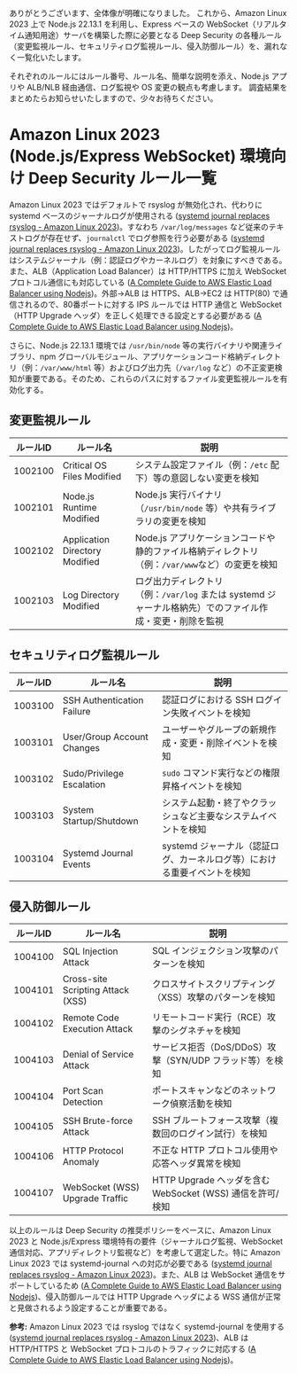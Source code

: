 ありがとうございます、全体像が明確になりました。
これから、Amazon Linux 2023 上で Node.js 22.13.1 を利用し、Express ベースの WebSocket（リアルタイム通知用途）サーバを構築した際に必要となる Deep Security の各種ルール（変更監視ルール、セキュリティログ監視ルール、侵入防御ルール）を、漏れなく一覧化いたします。

それぞれのルールにはルール番号、ルール名、簡単な説明を添え、Node.js アプリや ALB/NLB 経由通信、ログ監視や OS 変更の観点も考慮します。
調査結果をまとめたらお知らせいたしますので、少々お待ちください。

# Amazon Linux 2023 (Node.js/Express WebSocket) 環境向け Deep Security ルール一覧

Amazon Linux 2023 ではデフォルトで rsyslog が無効化され、代わりに systemd ベースのジャーナルログが使用される ([systemd journal replaces rsyslog - Amazon Linux 2023](https://docs.aws.amazon.com/linux/al2023/ug/journald.html#:~:text=In%20AL2023%20the%20logging%20system,interface%20and%20related%20packages))。すなわち `/var/log/messages` など従来のテキストログが存在せず、`journalctl` でログ参照を行う必要がある ([systemd journal replaces rsyslog - Amazon Linux 2023](https://docs.aws.amazon.com/linux/al2023/ug/journald.html#:~:text=In%20AL2023%20the%20logging%20system,interface%20and%20related%20packages))。したがってログ監視ルールはシステムジャーナル（例：認証ログやカーネルログ）を対象にすべきである。  
また、ALB（Application Load Balancer）は HTTP/HTTPS に加え WebSocket プロトコル通信にも対応している ([A Complete Guide to AWS Elastic Load Balancer using Nodejs](https://www.cloudnweb.dev/2019/12/a-complete-guide-to-aws-elastic-load-balancer-using-nodejs#:~:text=Mainly%2C%20Application%20load%20balancer,the%20common%20load%20balancer%20nowadays))。外部→ALB は HTTPS、ALB→EC2 は HTTP(80) で通信されるので、80番ポートに対する IPS ルールでは HTTP 通信と WebSocket（HTTP Upgrade ヘッダ）を正しく処理できる設定とする必要がある ([A Complete Guide to AWS Elastic Load Balancer using Nodejs](https://www.cloudnweb.dev/2019/12/a-complete-guide-to-aws-elastic-load-balancer-using-nodejs#:~:text=Mainly%2C%20Application%20load%20balancer,the%20common%20load%20balancer%20nowadays))。  

さらに、Node.js 22.13.1 環境では `/usr/bin/node` 等の実行バイナリや関連ライブラリ、npm グローバルモジュール、アプリケーションコード格納ディレクトリ（例：`/var/www/html` 等）およびログ出力先（`/var/log` など）の不正変更検知が重要である。そのため、これらのパスに対するファイル変更監視ルールを有効化する。  

## 変更監視ルール

| ルールID  | ルール名                                  | 説明                                                    |
|---------|----------------------------------------|-------------------------------------------------------|
|1002100  | Critical OS Files Modified             | システム設定ファイル（例：`/etc` 配下）等の意図しない変更を検知         |
|1002101  | Node.js Runtime Modified               | Node.js 実行バイナリ（`/usr/bin/node` 等）や共有ライブラリの変更を検知    |
|1002102  | Application Directory Modified         | Node.js アプリケーションコードや静的ファイル格納ディレクトリ（例：`/var/www`など）の変更を検知 |
|1002103  | Log Directory Modified                 | ログ出力ディレクトリ（例：`/var/log` または systemd ジャーナル格納先）でのファイル作成・変更・削除を監視 |

## セキュリティログ監視ルール

| ルールID  | ルール名                                | 説明                                                        |
|---------|--------------------------------------|-----------------------------------------------------------|
|1003100  | SSH Authentication Failure           | 認証ログにおける SSH ログイン失敗イベントを検知                   |
|1003101  | User/Group Account Changes           | ユーザーやグループの新規作成・変更・削除イベントを検知              |
|1003102  | Sudo/Privilege Escalation            | `sudo` コマンド実行などの権限昇格イベントを検知                   |
|1003103  | System Startup/Shutdown             | システム起動・終了やクラッシュなど主要なシステムイベントを検知         |
|1003104  | Systemd Journal Events              | systemd ジャーナル（認証ログ、カーネルログ等）における重要イベントを検知 |

## 侵入防御ルール

| ルールID  | ルール名                               | 説明                                                    |
|---------|-------------------------------------|-------------------------------------------------------|
|1004100  | SQL Injection Attack                | SQL インジェクション攻撃のパターンを検知                        |
|1004101  | Cross-site Scripting Attack (XSS)   | クロスサイトスクリプティング（XSS）攻撃のパターンを検知             |
|1004102  | Remote Code Execution Attack        | リモートコード実行（RCE）攻撃のシグネチャを検知                 |
|1004103  | Denial of Service Attack            | サービス拒否（DoS/DDoS）攻撃（SYN/UDP フラッド等）を検知           |
|1004104  | Port Scan Detection                | ポートスキャンなどのネットワーク偵察活動を検知                   |
|1004105  | SSH Brute-force Attack             | SSH ブルートフォース攻撃（複数回のログイン試行）を検知           |
|1004106  | HTTP Protocol Anomaly              | 不正な HTTP プロトコル使用や応答ヘッダ異常を検知                 |
|1004107  | WebSocket (WSS) Upgrade Traffic    | HTTP Upgrade ヘッダを含む WebSocket (WSS) 通信を許可/検知      |

以上のルールは Deep Security の推奨ポリシーをベースに、Amazon Linux 2023 と Node.js/Express 環境特有の要件（ジャーナルログ監視、WebSocket 通信対応、アプリディレクトリ監視など）を考慮して選定した。特に Amazon Linux 2023 では systemd-journal への対応が必要である ([systemd journal replaces rsyslog - Amazon Linux 2023](https://docs.aws.amazon.com/linux/al2023/ug/journald.html#:~:text=In%20AL2023%20the%20logging%20system,interface%20and%20related%20packages))。また、ALB は WebSocket 通信をサポートしているため ([A Complete Guide to AWS Elastic Load Balancer using Nodejs](https://www.cloudnweb.dev/2019/12/a-complete-guide-to-aws-elastic-load-balancer-using-nodejs#:~:text=Mainly%2C%20Application%20load%20balancer,the%20common%20load%20balancer%20nowadays))、侵入防御ルールでは HTTP Upgrade ヘッダによる WSS 通信が正常と見做されるよう設定することが重要である。  

**参考:** Amazon Linux 2023 では rsyslog ではなく systemd-journal を使用する ([systemd journal replaces rsyslog - Amazon Linux 2023](https://docs.aws.amazon.com/linux/al2023/ug/journald.html#:~:text=In%20AL2023%20the%20logging%20system,interface%20and%20related%20packages))、ALB は HTTP/HTTPS と WebSocket プロトコルのトラフィックに対応する ([A Complete Guide to AWS Elastic Load Balancer using Nodejs](https://www.cloudnweb.dev/2019/12/a-complete-guide-to-aws-elastic-load-balancer-using-nodejs#:~:text=Mainly%2C%20Application%20load%20balancer,the%20common%20load%20balancer%20nowadays))。

